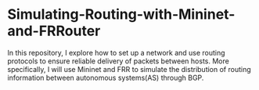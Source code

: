 # Simulating-Routing-with-Mininet-and-FRRouter
 In this repository, I explore how to set up a network and use routing protocols to ensure reliable delivery of packets between hosts. More specifically, I will use Mininet and FRR to simulate the distribution of routing information between autonomous systems(AS) through BGP.

